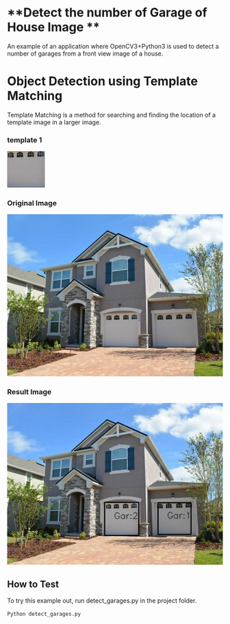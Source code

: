 # **Detect the number of Garage of House Image **

An example of an application where OpenCV3+Python3 is used to detect a number of garages from a front view image of a house.

# Object Detection using Template Matching

Template Matching is a method for searching and finding the location of a template image in a larger image.

### template 1 ###

<img src="/templates/template2.jpg" alt=""/>

### Original Image ###

<img src="/houses/house15.jpg" alt=""/>

### Result Image ###

<img src="/result/result.jpg" alt=""/>

## How to Test
To try this example out, run detect_garages.py in the project folder.

```bash
Python detect_garages.py
```